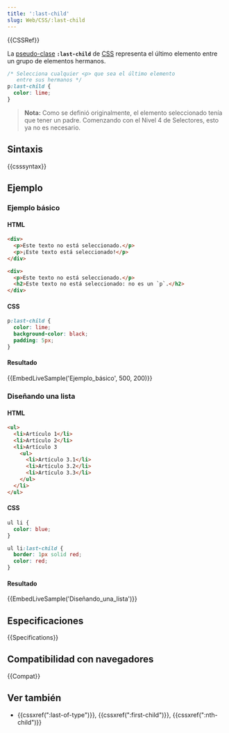 ```yaml
---
title: ':last-child'
slug: Web/CSS/:last-child
---
```


{{CSSRef}}

La [pseudo-clase](/es/docs/Web/CSS/Pseudo-classes) **`:last-child`** de [CSS](/es/docs/Web/CSS) representa el último elemento entre un grupo de elementos hermanos.

```css
/* Selecciona cualquier <p> que sea el último elemento
   entre sus hermanos */
p:last-child {
  color: lime;
}
```

> **Nota:** Como se definió originalmente, el elemento seleccionado tenía que tener un padre. Comenzando con el Nivel 4 de Selectores, esto ya no es necesario.

## Sintaxis

{{csssyntax}}

## Ejemplo

### Ejemplo básico

#### HTML

```html
<div>
  <p>Este texto no está seleccionado.</p>
  <p>¡Este texto está seleccionado!</p>
</div>

<div>
  <p>Este texto no está seleccionado.</p>
  <h2>Este texto no está seleccionado: no es un `p`.</h2>
</div>
```

#### CSS

```css
p:last-child {
  color: lime;
  background-color: black;
  padding: 5px;
}
```

#### Resultado

{{EmbedLiveSample('Ejemplo_básico', 500, 200)}}

### Diseñando una lista

#### HTML

```html
<ul>
  <li>Artículo 1</li>
  <li>Artículo 2</li>
  <li>Artículo 3
    <ul>
      <li>Artículo 3.1</li>
      <li>Artículo 3.2</li>
      <li>Artículo 3.3</li>
    </ul>
  </li>
</ul>
```

#### CSS

```css
ul li {
  color: blue;
}

ul li:last-child {
  border: 1px solid red;
  color: red;
}
```

#### Resultado

{{EmbedLiveSample('Diseñando_una_lista')}}

## Especificaciones

{{Specifications}}

## Compatibilidad con navegadores

{{Compat}}

## Ver también

- {{cssxref(":last-of-type")}}, {{cssxref(":first-child")}}, {{cssxref(":nth-child")}}
